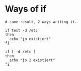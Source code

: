 # Ways of if 

```
# same result, 2 ways writing it. 

if test -d /etc
then
  echo "jo existiert"
fi

if [ -d /etc ]
then
  echo "jo 2 existiert"
fi
```
